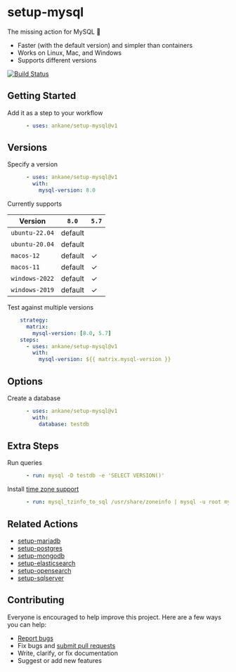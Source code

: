 # setup-mysql

The missing action for MySQL :tada:

- Faster (with the default version) and simpler than containers
- Works on Linux, Mac, and Windows
- Supports different versions

[![Build Status](https://github.com/ankane/setup-mysql/workflows/build/badge.svg?branch=v1)](https://github.com/ankane/setup-mysql/actions)

## Getting Started

Add it as a step to your workflow

```yml
      - uses: ankane/setup-mysql@v1
```

## Versions

Specify a version

```yml
      - uses: ankane/setup-mysql@v1
        with:
          mysql-version: 8.0
```

Currently supports

Version | `8.0` | `5.7`
--- | --- | ---
`ubuntu-22.04` | default |
`ubuntu-20.04` | default |
`macos-12` | default | ✓
`macos-11` | default | ✓
`windows-2022` | default | ✓
`windows-2019` | default | ✓

Test against multiple versions

```yml
    strategy:
      matrix:
        mysql-version: [8.0, 5.7]
    steps:
      - uses: ankane/setup-mysql@v1
        with:
          mysql-version: ${{ matrix.mysql-version }}
```

## Options

Create a database

```yml
      - uses: ankane/setup-mysql@v1
        with:
          database: testdb
```

## Extra Steps

Run queries

```yml
      - run: mysql -D testdb -e 'SELECT VERSION()'
```

Install [time zone support](https://dev.mysql.com/doc/refman/8.0/en/time-zone-support.html)

```yml
      - run: mysql_tzinfo_to_sql /usr/share/zoneinfo | mysql -u root mysql
```

## Related Actions

- [setup-mariadb](https://github.com/ankane/setup-mariadb)
- [setup-postgres](https://github.com/ankane/setup-postgres)
- [setup-mongodb](https://github.com/ankane/setup-mongodb)
- [setup-elasticsearch](https://github.com/ankane/setup-elasticsearch)
- [setup-opensearch](https://github.com/ankane/setup-opensearch)
- [setup-sqlserver](https://github.com/ankane/setup-sqlserver)

## Contributing

Everyone is encouraged to help improve this project. Here are a few ways you can help:

- [Report bugs](https://github.com/ankane/setup-mysql/issues)
- Fix bugs and [submit pull requests](https://github.com/ankane/setup-mysql/pulls)
- Write, clarify, or fix documentation
- Suggest or add new features
